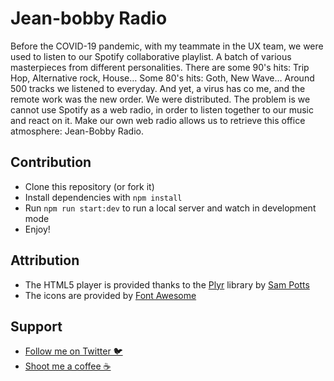 # Jean-bobby Radio
Before the COVID-19 pandemic, with my teammate in the UX team, we were used to listen to our Spotify collaborative playlist. A batch of various masterpieces from different personalities. There are some 90's hits: Trip Hop, Alternative rock, House… Some 80's hits: Goth, New Wave… Around 500 tracks we listened to everyday. And yet, a virus has co me, and the remote work was the new order. We were distributed. The problem is we cannot use Spotify as a web radio, in order to listen together to our music and react on it. Make our own web radio allows us to retrieve this office atmosphere: Jean-Bobby Radio.

## Contribution
- Clone this repository (or fork it)
- Install dependencies with `npm install`
- Run `npm run start:dev` to run a local server and watch in development mode
- Enjoy!

## Attribution
- The HTML5 player is provided thanks to the [Plyr](https://plyr.io) library by [Sam Potts](https://github.com/sampotts)
- The icons are provided by [Font Awesome](https://fontawesome.com)


## Support
- [Follow me on Twitter 🐦](https://twitter.com/inVoltag)
- [Shoot me a coffee ☕️](https://www.buymeacoffee.com/inVoltag)
